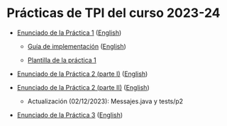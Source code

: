 # Prácticas de TPI del curso 2023-24

- [Enunciado de la Práctica 1](./enunciados/practica1/practica1.md) ([English](./enunciados/practica1/practica1_en.md))
    
    - [Guía de implementación](./enunciados/practica1/GuiaImplementacion.md) ([English](./enunciados/practica1/GuiaImplementacion_en.md))

    - [Plantilla de la práctica 1](https://github.com/informaticaucm-TPI/2324-SpaceInvaders/releases/tag/practica1-plantilla)

- [Enunciado de la Práctica 2 (parte I)](./enunciados/practica2/practica2_1.md) ([English](./enunciados/practica2/assignment2_1.md))

- [Enunciado de la Práctica 2 (parte II)](./enunciados/practica2/practica2_2.md) ([English](./enunciados/practica2/assignment2_2.md))

    - Actualización (02/12/2023): Messajes.java y tests/p2

- [Enunciado de la Práctica 3](./enunciados/practica3/practica3.md) ([English](./enunciados/practica3/assignment3.md))
